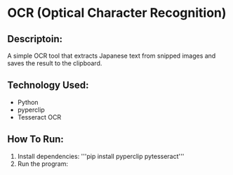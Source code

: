 # OCR (Optical Character Recognition)

## Descriptoin:
A simple OCR tool that extracts Japanese text from snipped images and saves the result to the clipboard.

## Technology Used:
- Python
- pyperclip
- Tesseract OCR

## How To Run:
1. Install dependencies:
'''pip install pyperclip pytesseract'''
2. Run the program:
